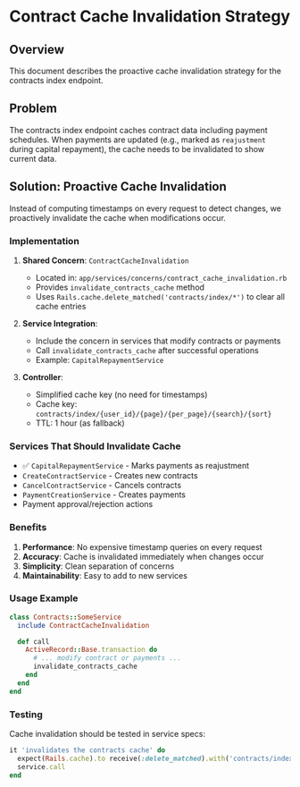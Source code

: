 # Contract Cache Invalidation Strategy

## Overview
This document describes the proactive cache invalidation strategy for the contracts index endpoint.

## Problem
The contracts index endpoint caches contract data including payment schedules. When payments are updated (e.g., marked as `reajustment` during capital repayment), the cache needs to be invalidated to show current data.

## Solution: Proactive Cache Invalidation

Instead of computing timestamps on every request to detect changes, we proactively invalidate the cache when modifications occur.

### Implementation

1. **Shared Concern**: `ContractCacheInvalidation`
   - Located in: `app/services/concerns/contract_cache_invalidation.rb`
   - Provides `invalidate_contracts_cache` method
   - Uses `Rails.cache.delete_matched('contracts/index/*')` to clear all cache entries

2. **Service Integration**:
   - Include the concern in services that modify contracts or payments
   - Call `invalidate_contracts_cache` after successful operations
   - Example: `CapitalRepaymentService`

3. **Controller**:
   - Simplified cache key (no need for timestamps)
   - Cache key: `contracts/index/{user_id}/{page}/{per_page}/{search}/{sort}`
   - TTL: 1 hour (as fallback)

### Services That Should Invalidate Cache

- ✅ `CapitalRepaymentService` - Marks payments as reajustment
- `CreateContractService` - Creates new contracts
- `CancelContractService` - Cancels contracts
- `PaymentCreationService` - Creates payments
- Payment approval/rejection actions

### Benefits

1. **Performance**: No expensive timestamp queries on every request
2. **Accuracy**: Cache is invalidated immediately when changes occur
3. **Simplicity**: Clean separation of concerns
4. **Maintainability**: Easy to add to new services

### Usage Example

```ruby
class Contracts::SomeService
  include ContractCacheInvalidation

  def call
    ActiveRecord::Base.transaction do
      # ... modify contract or payments ...
      invalidate_contracts_cache
    end
  end
end
```

### Testing

Cache invalidation should be tested in service specs:

```ruby
it 'invalidates the contracts cache' do
  expect(Rails.cache).to receive(:delete_matched).with('contracts/index/*')
  service.call
end
```
